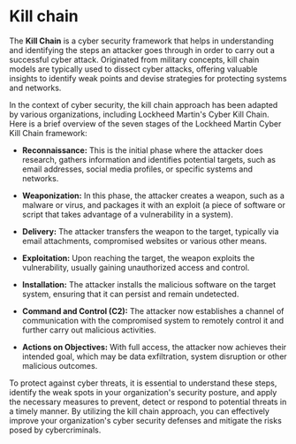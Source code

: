 # Kill chain

The **Kill Chain** is a cyber security framework that helps in understanding and identifying the steps an attacker goes through in order to carry out a successful cyber attack. Originated from military concepts, kill chain models are typically used to dissect cyber attacks, offering valuable insights to identify weak points and devise strategies for protecting systems and networks.

In the context of cyber security, the kill chain approach has been adapted by various organizations, including Lockheed Martin's Cyber Kill Chain. Here is a brief overview of the seven stages of the Lockheed Martin Cyber Kill Chain framework:

- **Reconnaissance:** This is the initial phase where the attacker does research, gathers information and identifies potential targets, such as email addresses, social media profiles, or specific systems and networks.

- **Weaponization:** In this phase, the attacker creates a weapon, such as a malware or virus, and packages it with an exploit (a piece of software or script that takes advantage of a vulnerability in a system).

- **Delivery:** The attacker transfers the weapon to the target, typically via email attachments, compromised websites or various other means.

- **Exploitation:** Upon reaching the target, the weapon exploits the vulnerability, usually gaining unauthorized access and control.

- **Installation:** The attacker installs the malicious software on the target system, ensuring that it can persist and remain undetected.

- **Command and Control (C2):** The attacker now establishes a channel of communication with the compromised system to remotely control it and further carry out malicious activities.

- **Actions on Objectives:** With full access, the attacker now achieves their intended goal, which may be data exfiltration, system disruption or other malicious outcomes.

To protect against cyber threats, it is essential to understand these steps, identify the weak spots in your organization's security posture, and apply the necessary measures to prevent, detect or respond to potential threats in a timely manner. By utilizing the kill chain approach, you can effectively improve your organization's cyber security defenses and mitigate the risks posed by cybercriminals.